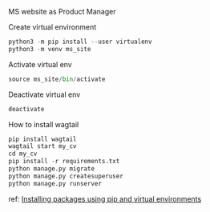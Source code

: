 MS website as Product Manager

Create virtual environment

```python 
python3 -m pip install --user virtualenv
python3 -m venv ms_site
```

Activate virtual env
```python 
source ms_site/bin/activate
```

Deactivate virtual env
```python 
deactivate
```

How to install wagtail
```python 
pip install wagtail
wagtail start my_cv
cd my_cv
pip install -r requirements.txt
python manage.py migrate
python manage.py createsuperuser
python manage.py runserver
```



ref: [Installing packages using pip and virtual environments](https://packaging.python.org/guides/installing-using-pip-and-virtual-environments/)